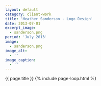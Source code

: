 ```yaml
---
layout: default 
category: client-work
title: 'Heather Sanderson - Logo Design'
date: 2013-07-01
excerpt_image: 
  - sanderson.png
period: 'July 2013'
image:
  - sanderson.png
image_alt:
  - ''
image_caption:
  - ''
---
```

{{ page.title }}
{% include page-loop.html %}
